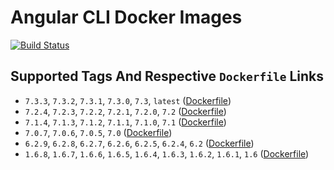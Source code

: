 # Angular CLI Docker Images

[![Build Status](https://travis-ci.org/schroedan/docker-hub-ng.svg?branch=master)](https://travis-ci.org/schroedan/docker-hub-ng)

## Supported Tags And Respective `Dockerfile` Links

* `7.3.3`, `7.3.2`, `7.3.1`, `7.3.0`, `7.3`, `latest` ([Dockerfile](https://github.com/schroedan/docker-hub-ng/blob/7.3/7.3/Dockerfile))
* `7.2.4`, `7.2.3`, `7.2.2`, `7.2.1`, `7.2.0`, `7.2` ([Dockerfile](https://github.com/schroedan/docker-hub-ng/blob/7.2/7.2/Dockerfile))
* `7.1.4`, `7.1.3`, `7.1.2`, `7.1.1`, `7.1.0`, `7.1` ([Dockerfile](https://github.com/schroedan/docker-hub-ng/blob/7.1/7.1/Dockerfile))
* `7.0.7`, `7.0.6`, `7.0.5`, `7.0` ([Dockerfile](https://github.com/schroedan/docker-hub-ng/blob/7.0/7.0/Dockerfile))
* `6.2.9`, `6.2.8`, `6.2.7`, `6.2.6`, `6.2.5`, `6.2.4`, `6.2` ([Dockerfile](https://github.com/schroedan/docker-hub-ng/blob/6.2/6.2/Dockerfile))
* `1.6.8`, `1.6.7`, `1.6.6`, `1.6.5`, `1.6.4`, `1.6.3`, `1.6.2`, `1.6.1`, `1.6` ([Dockerfile](https://github.com/schroedan/docker-hub-ng/blob/1.6/1.6/Dockerfile))
